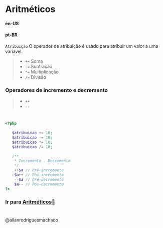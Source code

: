 # Aritméticos               

#### en-US


#### pt-BR
`Atribuição` O operador de atribuição é usado para atribuir um valor a uma variável.

> * `+=` Soma 
> * `-=` Subtração
> * `*=` Multiplicação
> * `/=` Divisão

### Operadores de incremento e decremento
> * `++`
> * `--`


#

```php
<?php
 
   $atribuicao += 10;
   $atribuicao -= 10;
   $atribuicao *= 10; 
   $atribuicao /= 10;
   
   /**
    * Incremento - Decremento 
    */
    ++$a // Pré-incremento
    $a++ // Pós-incremento
    --$a // Pré-decremento
    $a-- // Pós-decremento
?>
```


### Ir para [Aritméticos](/2Aritmeticos.md)🚀

#
@allanrodriguesmachado